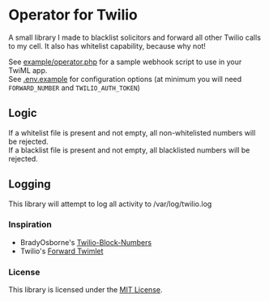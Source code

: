 # Operator for Twilio

A small library I made to blacklist solicitors and forward all other Twilio calls to my cell. It also has whitelist capability, because why not!

See [example/operator.php](example/operator.php) for a sample webhook script to use in your TwiML app.  
See [.env.example](.env.example) for configuration options (at minimum you will need `FORWARD_NUMBER` and `TWILIO_AUTH_TOKEN`)

## Logic
If a whitelist file is present and not empty, all non-whitelisted numbers will be rejected.  
If a blacklist file is present and not empty, all blacklisted numbers will be rejected.

## Logging
This library will attempt to log all activity to /var/log/twilio.log

### Inspiration
- BradyOsborne's [Twilio-Block-Numbers](https://github.com/BradyOsborne/Twilio-Block-Numbers)  
- Twilio's [Forward Twimlet](https://www.twilio.com/labs/twimlets/forward)

### License
This library is licensed under the [MIT License](http://opensource.org/licenses/MIT).